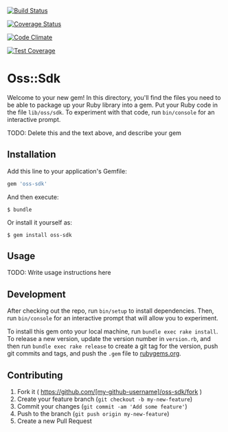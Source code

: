 [![Build Status](https://travis-ci.org/42thcoder/oss-ruby-sdk.svg?branch=master)](https://travis-ci.org/42thcoder/oss-ruby-sdk)

[![Coverage Status](https://coveralls.io/repos/42thcoder/oss-ruby-sdk/badge.svg?branch=master&service=github)](https://coveralls.io/github/42thcoder/oss-ruby-sdk?branch=master)

[![Code Climate](https://codeclimate.com/github/42thcoder/oss-ruby-sdk/badges/gpa.svg)](https://codeclimate.com/github/42thcoder/oss-ruby-sdk)

[![Test Coverage](https://codeclimate.com/github/42thcoder/oss-ruby-sdk/badges/coverage.svg)](https://codeclimate.com/github/42thcoder/oss-ruby-sdk/coverage)

# Oss::Sdk

Welcome to your new gem! In this directory, you'll find the files you need to be able to package up your Ruby library into a gem. Put your Ruby code in the file `lib/oss/sdk`. To experiment with that code, run `bin/console` for an interactive prompt.

TODO: Delete this and the text above, and describe your gem

## Installation

Add this line to your application's Gemfile:

```ruby
gem 'oss-sdk'
```

And then execute:

    $ bundle

Or install it yourself as:

    $ gem install oss-sdk

## Usage

TODO: Write usage instructions here

## Development

After checking out the repo, run `bin/setup` to install dependencies. Then, run `bin/console` for an interactive prompt that will allow you to experiment.

To install this gem onto your local machine, run `bundle exec rake install`. To release a new version, update the version number in `version.rb`, and then run `bundle exec rake release` to create a git tag for the version, push git commits and tags, and push the `.gem` file to [rubygems.org](https://rubygems.org).

## Contributing

1. Fork it ( https://github.com/[my-github-username]/oss-sdk/fork )
2. Create your feature branch (`git checkout -b my-new-feature`)
3. Commit your changes (`git commit -am 'Add some feature'`)
4. Push to the branch (`git push origin my-new-feature`)
5. Create a new Pull Request
